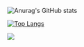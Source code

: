 
![Anurag's GitHub stats](https://github-readme-stats.vercel.app/api?username=jo1013&theme=algolia&show_icons=true)



[![Top Langs](https://github-readme-stats.vercel.app/api/top-langs/?username=jo1013&layout=compact)](https://github.com/anuraghazra/github-readme-stats)

<img src="https://img.shields.io/badge/PYTHON-#3776ABstyle=flat-square&logo=Vimeo&logoColor=white"/>


